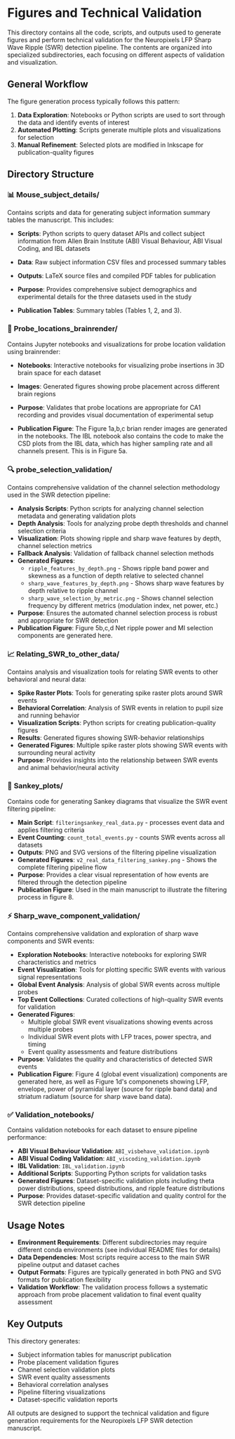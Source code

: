 # Figures and Technical Validation

This directory contains all the code, scripts, and outputs used to generate figures and perform technical validation for the Neuropixels LFP Sharp Wave Ripple (SWR) detection pipeline. The contents are organized into specialized subdirectories, each focusing on different aspects of validation and visualization.

## General Workflow

The figure generation process typically follows this pattern:
1. **Data Exploration**: Notebooks or Python scripts are used to sort through the data and identify events of interest
2. **Automated Plotting**: Scripts generate multiple plots and visualizations for selection
3. **Manual Refinement**: Selected plots are modified in Inkscape for publication-quality figures

## Directory Structure

### 📊 **Mouse_subject_details/**
Contains scripts and data for generating subject information summary tables the manuscript. This includes:
- **Scripts**: Python scripts to query dataset APIs and collect subject information from Allen Brain Institute (ABI) Visual Behaviour, ABI Visual Coding, and IBL datasets
- **Data**: Raw subject information CSV files and processed summary tables
- **Outputs**: LaTeX source files and compiled PDF tables for publication
- **Purpose**: Provides comprehensive subject demographics and experimental details for the three datasets used in the study

- **Publication Tables**: Summary tables (Tables 1, 2, and 3).

### 🧠 **Probe_locations_brainrender/**
Contains Jupyter notebooks and visualizations for probe location validation using brainrender:
- **Notebooks**: Interactive notebooks for visualizing probe insertions in 3D brain space for each dataset
- **Images**: Generated figures showing probe placement across different brain regions
- **Purpose**: Validates that probe locations are appropriate for CA1 recording and provides visual documentation of experimental setup

- **Publication Figure**:  The Figure 1a,b,c brian render images are generated in the notebooks. The IBL notebook also contains the code to make the CSD plots from the IBL data, which has higher sampling rate and all channels present.  This is in Figure 5a.

### 🔍 **probe_selection_validation/**
Contains comprehensive validation of the channel selection methodology used in the SWR detection pipeline:
- **Analysis Scripts**: Python scripts for analyzing channel selection metadata and generating validation plots
- **Depth Analysis**: Tools for analyzing probe depth thresholds and channel selection criteria
- **Visualization**: Plots showing ripple and sharp wave features by depth, channel selection metrics
- **Fallback Analysis**: Validation of fallback channel selection methods
- **Generated Figures**: 
  - `ripple_features_by_depth.png` - Shows ripple band power and skewness as a function of depth relative to selected channel
  - `sharp_wave_features_by_depth.png` - Shows sharp wave features by depth relative to ripple channel
  - `sharp_wave_selection_by_metric.png` - Shows channel selection frequency by different metrics (modulation index, net power, etc.)
- **Purpose**: Ensures the automated channel selection process is robust and appropriate for SWR detection
- **Publication Figure**: Figure 5b,c,d Net ripple power and MI selection components are generated here.

### 📈 **Relating_SWR_to_other_data/**
Contains analysis and visualization tools for relating SWR events to other behavioral and neural data:
- **Spike Raster Plots**: Tools for generating spike raster plots around SWR events
- **Behavioral Correlation**: Analysis of SWR events in relation to pupil size and running behavior
- **Visualization Scripts**: Python scripts for creating publication-quality figures
- **Results**: Generated figures showing SWR-behavior relationships
- **Generated Figures**: Multiple spike raster plots showing SWR events with surrounding neural activity
- **Purpose**: Provides insights into the relationship between SWR events and animal behavior/neural activity

### 🌊 **Sankey_plots/**
Contains code for generating Sankey diagrams that visualize the SWR event filtering pipeline:
- **Main Script**: `filteringsankey_real_data.py` - processes event data and applies filtering criteria
- **Event Counting**: `count_total_events.py` - counts SWR events across all datasets
- **Outputs**: PNG and SVG versions of the filtering pipeline visualization
- **Generated Figures**: `v2_real_data_filtering_sankey.png` - Shows the complete filtering pipeline flow
- **Purpose**: Provides a clear visual representation of how events are filtered through the detection pipeline
- **Publication Figure**: Used in the main manuscript to illustrate the filtering process in figure 8.

### ⚡ **Sharp_wave_component_validation/**
Contains comprehensive validation and exploration of sharp wave components and SWR events:
- **Exploration Notebooks**: Interactive notebooks for exploring SWR characteristics and metrics
- **Event Visualization**: Tools for plotting specific SWR events with various signal representations
- **Global Event Analysis**: Analysis of global SWR events across multiple probes
- **Top Event Collections**: Curated collections of high-quality SWR events for validation
- **Generated Figures**: 
  - Multiple global SWR event visualizations showing events across multiple probes
  - Individual SWR event plots with LFP traces, power spectra, and timing
  - Event quality assessments and feature distributions
- **Purpose**: Validates the quality and characteristics of detected SWR events
- **Publication Figure**: Figure 4 (global event visualization) components are generated here, as well as Figure 1d's componenets showing LFP, envelope, power of pyramidal layer (source for ripple band data) and striatum radiatum (source for sharp wave band data).

### ✅ **Validation_notebooks/**
Contains validation notebooks for each dataset to ensure pipeline performance:
- **ABI Visual Behaviour Validation**: `ABI_visbehave_validation.ipynb`
- **ABI Visual Coding Validation**: `ABI_viscoding_validation.ipynb`
- **IBL Validation**: `IBL_validation.ipynb`
- **Additional Scripts**: Supporting Python scripts for validation tasks
- **Generated Figures**: Dataset-specific validation plots including theta power distributions, speed distributions, and ripple feature distributions
- **Purpose**: Provides dataset-specific validation and quality control for the SWR detection pipeline

## Usage Notes

- **Environment Requirements**: Different subdirectories may require different conda environments (see individual README files for details)
- **Data Dependencies**: Most scripts require access to the main SWR pipeline output and dataset caches
- **Output Formats**: Figures are typically generated in both PNG and SVG formats for publication flexibility
- **Validation Workflow**: The validation process follows a systematic approach from probe placement validation to final event quality assessment

## Key Outputs

This directory generates:
- Subject information tables for manuscript publication
- Probe placement validation figures
- Channel selection validation plots
- SWR event quality assessments
- Behavioral correlation analyses
- Pipeline filtering visualizations
- Dataset-specific validation reports

All outputs are designed to support the technical validation and figure generation requirements for the Neuropixels LFP SWR detection manuscript. 